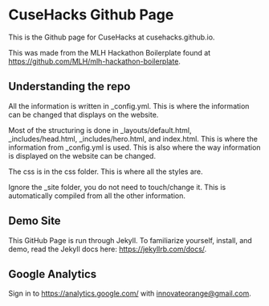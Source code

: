 # CuseHacks Github Page

This is the Github page for CuseHacks at cusehacks.github.io.

This was made from the MLH Hackathon Boilerplate found at https://github.com/MLH/mlh-hackathon-boilerplate.


## Understanding the repo

All the information is written in _config.yml. This is where the information can be changed that displays on the website.

Most of the structuring is done in _layouts/default.html, _includes/head.html, _includes/hero.html, and index.html. This is where the information from _config.yml is used. This is also where the way information is displayed on the website can be changed.

The css is in the css folder. This is where all the styles are.

Ignore the _site folder, you do not need to touch/change it. This is automatically compiled from all the other information.


## Demo Site

This GitHub Page is run through Jekyll. To familiarize yourself, install, and demo, read the Jekyll docs here: https://jekyllrb.com/docs/.


## Google Analytics

Sign in to https://analytics.google.com/ with innovateorange@gmail.com.
